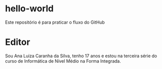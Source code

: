 # hello-world
Este repositório é para praticar o fluxo do GitHub
# Editor
Sou Ana Luiza Caranha da Silva, tenho 17 anos e estou na terceira série do curso de Informática de Nível Médio na Forma Integrada.
